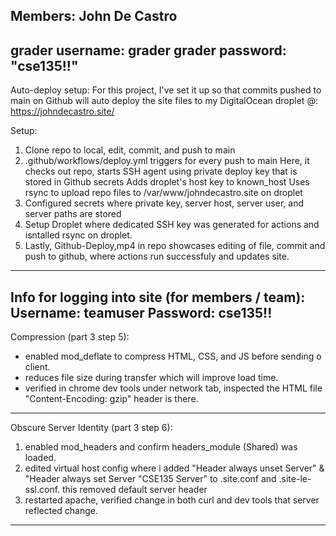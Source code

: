 Members: John De Castro
----------------------
grader username: grader
grader password: "cse135!!"
----------------------
Auto-deploy setup:
For this project, I've set it up so that commits pushed to main on Github will auto deploy the site files to my DigitalOcean droplet @:
https://johndecastro.site/

Setup:
1. Clone repo to local, edit, commit, and push to main
2. .github/workflows/deploy.yml triggers for every push to main
   Here, it checks out repo, starts SSH agent using private deploy key that is stored in Github secrets
   Adds droplet's host key to known_host
   Uses rsync to upload repo files to /var/www/johndecastro.site on droplet
3. Configured secrets where private key, server host, server user, and server paths are stored
4. Setup Droplet where dedicated SSH key was generated for actions and isntalled rsync on droplet.
5. Lastly, Github-Deploy,mp4 in repo showcases editing of file, commit and push to github, where actions run successfuly and updates site.
----------------------
Info for logging into site (for members / team):
Username: teamuser
Password: cse135!!
----------------------
Compression (part 3 step 5):
- enabled mod_deflate to compress HTML, CSS, and JS before sending o client. 
- reduces file size during transfer which will improve load time.
- verified in chrome dev tools under network tab, inspected the HTML file "Content-Encoding: gzip" header is there.
----------------------
Obscure Server Identity (part 3 step 6):
1. enabled mod_headers and confirm headers_module (Shared) was loaded.
2. edited virtual host config where i added
   "Header always unset Server" & "Header always set Server "CSE135 Server"
   to .site.conf and .site-le-ssl.conf. this removed default server header
3. restarted apache, verified change in both curl and dev tools that server reflected change.
-----------------------

